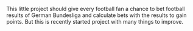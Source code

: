 This little project should give every football fan a chance to bet football results of German Bundesliga and calculate bets with the results to gain points. 
But this is recently started project with many things to improve.
